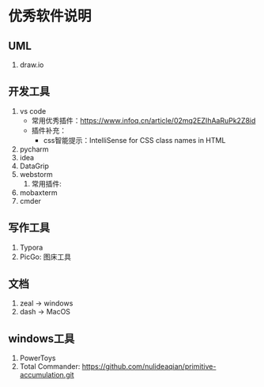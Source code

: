 # 优秀软件说明

## UML

1. draw.io

## 开发工具

1. vs code
   + 常用优秀插件：https://www.infoq.cn/article/02mq2EZIhAaRuPk2Z8id
   + 插件补充：
     + css智能提示：IntelliSense for CSS class names in HTML
2. pycharm
3. idea
4. DataGrip
5. webstorm
   1. 常用插件: 
6. mobaxterm
7. cmder

## 写作工具

1. Typora
2. PicGo: 图床工具

## 文档

1. zeal    ->    windows
2. dash    ->    MacOS

## windows工具

1. PowerToys
2. Total Commander: https://github.com/nulideaqian/primitive-accumulation.git

